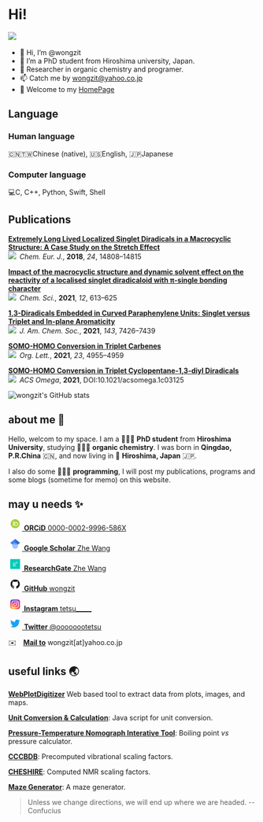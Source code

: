 # Hi!
[![](https://img.shields.io/badge/ORCiD-0000--0002--9996--586X-green)](https://orcid.org/0000-0002-9996-586X)
- 👋 Hi, I’m @wongzit
- 👀 I’m a PhD student from Hiroshima university, Japan.
- 🌱 Researcher in organic chemistry and programer.
- 📫 Catch me by wongzit@yahoo.co.jp
- 🏡 Welcome to my [HomePage](https://wongzit.github.io/)

## Language
### Human language
🇨🇳🇹🇼Chinese (native), 🇺🇸English, 🇯🇵Japanese

### Computer language
💻C, C++, Python, Swift, Shell

## Publications
[**Extremely Long Lived Localized Singlet Diradicals in a Macrocyclic Structure: A Case Study on the Stretch Effect**](https://chemistry-europe.onlinelibrary.wiley.com/doi/full/10.1002/chem.201803076)  
![](https://img.shields.io/badge/doi-10.1002%2Fchem.201803076-blue)&ensp;*Chem. Eur. J.*, **2018**, *24*, 14808–14815

[**Impact of the macrocyclic structure and dynamic solvent effect on the reactivity of a localised singlet diradicaloid with π-single bonding character**](https://pubs.rsc.org/en/content/articlelanding/2021/SC/D0SC05311B#!divAbstract)  
![](https://img.shields.io/badge/doi-10.1039%2Fd0sc05311b-blue)&ensp;*Chem. Sci.*, **2021**, *12*, 613–625

[**1,3-Diradicals Embedded in Curved Paraphenylene Units: Singlet versus Triplet and In-plane Aromaticity**](https://pubs.acs.org/doi/10.1021/jacs.1c01329)  
![](https://img.shields.io/badge/doi-10.1021%2Fjacs.1c01329-blue)&ensp;*J. Am. Chem. Soc.*, **2021**, *143*, 7426–7439

[**SOMO-HOMO Conversion in Triplet Carbenes**](https://pubs.acs.org/doi/10.1021/acs.orglett.1c01137)  
![](https://img.shields.io/badge/doi-10.1021%2Facs.orglett.1c01137-blue)&ensp;*Org. Lett.*, **2021**, *23*, 4955–4959

[**SOMO-HOMO Conversion in Triplet Cyclopentane-1,3-diyl Diradicals**](https://doi.org/10.1021/acsomega.1c03125)  
![](https://img.shields.io/badge/doi-10.1021%2Facsomega.1c03125-blue)&ensp;*ACS Omega*, **2021**, DOI:10.1021/acsomega.1c03125

![wongzit's GitHub stats](https://github-readme-stats.vercel.app/api?username=wongzit&show_icons=true&theme=tokyonight)


## about me 🤖

Hello, welcom to my space. I am a 👨🏻‍🎓 **PhD student** from **Hiroshima University**, studying 👨🏻‍🔬 **organic chemistry**. I was born in **Qingdao, P.R.China** 🇨🇳, and now living in 📍 **Hiroshima, Japan** 🇯🇵.

I also do some 👨🏻‍💻 **programming**, I will post my publications, programs and some blogs (sometime for memo) on this website.

## may u needs ✨

<a href="https://orcid.org/0000-0002-9996-586X"> <img alt="ORCID iD" class="icon" src="Display_4PP.png" style="width:20px; height:20px; margin-right:4px; margin-left:4px;margin-bottom:4px; background-color:transparent;"> <b>ORCiD</b> 0000-0002-9996-586X</a>

<a href="https://scholar.google.co.jp/citations?user=gzUh6CMAAAAJ&hl=ja"> <img alt="google scholar" class="icon" src="512px-Google_Scholar_logo.png" style="width:20px; height:20px; margin-right:4px; margin-left:4px;margin-bottom:4px; background-color:transparent;"> <b>Google Scholar</b> Zhe Wang</a>

<a href="https://www.researchgate.net/profile/Zhe-Wang-84"> <img alt="researchgate" class="icon" src="researchgate.png" style="width:20px; height:20px; margin-right:4px; margin-left:4px;margin-bottom:4px; background-color:transparent;"> <b>ResearchGate</b> Zhe Wang</a>

<a href="https://github.com/wongzit"> <img alt="github" class="icon" src="GitHub-Mark-120px-plus.png" style="width:20px; height:20px; margin-right:4px; margin-left:4px;margin-bottom:4px; background-color:transparent;"> <b>GitHub</b> wongzit</a>

<a href="https://www.instagram.com/tetsu_____/"> <img alt="instagram" class="icon" src="Instagram_logo_2016.png" style="width:20px; height:20px; margin-right:4px; margin-left:4px;margin-bottom:4px; background-color:transparent;"> <b>Instagram</b> tetsu_____</a>

<a href="https://twitter.com/oooooootetsu"> <img alt="twitter" class="icon" src="738px-Twitter_bird_logo_2012.png" style="width:20px; height:16px; margin-right:4px; margin-left:4px;margin-bottom:4px; background-color:transparent;"> <b>Twitter</b> @oooooootetsu</a>

✉️&ensp;&ensp;[**Mail to**](wongzit@yahoo.co.jp) wongzit[at]yahoo.co.jp

## useful links 🌏

[**WebPlotDigitizer**](https://automeris.io/WebPlotDigitizer/) Web based tool to extract data from plots, images, and maps.

[**Unit Conversion & Calculation**](https://ha2.seikyou.ne.jp/home/Takehito.Senga/geocity/unitconversion.html#Photon): Java script for unit conversion.

[**Pressure-Temperature Nomograph Interative Tool**](https://www.sigmaaldrich.com/JP/ja/support/calculators-and-apps/pressure-temperature-nomograph-interactive-tool): Boiling point *vs* pressure calculator.

[**CCCBDB**](https://cccbdb.nist.gov/vibscalejust.asp): Precomputed vibrational scaling factors.

[**CHESHIRE**](http://cheshirenmr.info): Computed NMR scaling factors.

[**Maze Generator**](https://www.mazegenerator.net): A maze generator.

> Unless we change directions, we will end up where we are headed.   -- Confucius
